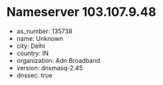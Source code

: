 # Nameserver 103.107.9.48

* as_number: 135738
* name: Unknown
* city: Delhi
* country: IN
* organization: Adn Broadband
* version: dnsmasq-2.45
* dnssec: true
